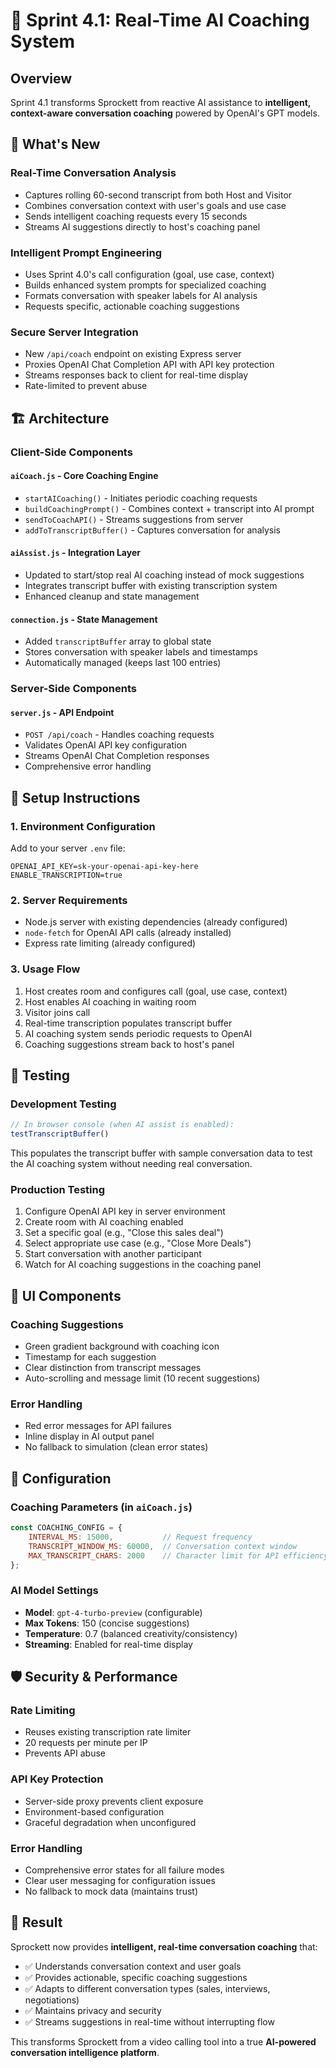 # 🤖 Sprint 4.1: Real-Time AI Coaching System

## Overview
Sprint 4.1 transforms Sprockett from reactive AI assistance to **intelligent, context-aware conversation coaching** powered by OpenAI's GPT models.

## 🎯 What's New

### **Real-Time Conversation Analysis**
- Captures rolling 60-second transcript from both Host and Visitor
- Combines conversation context with user's goals and use case
- Sends intelligent coaching requests every 15 seconds
- Streams AI suggestions directly to host's coaching panel

### **Intelligent Prompt Engineering**
- Uses Sprint 4.0's call configuration (goal, use case, context)
- Builds enhanced system prompts for specialized coaching
- Formats conversation with speaker labels for AI analysis
- Requests specific, actionable coaching suggestions

### **Secure Server Integration**
- New `/api/coach` endpoint on existing Express server
- Proxies OpenAI Chat Completion API with API key protection
- Streams responses back to client for real-time display
- Rate-limited to prevent abuse

## 🏗️ Architecture

### **Client-Side Components**

#### `aiCoach.js` - Core Coaching Engine
- `startAICoaching()` - Initiates periodic coaching requests
- `buildCoachingPrompt()` - Combines context + transcript into AI prompt
- `sendToCoachAPI()` - Streams suggestions from server
- `addToTranscriptBuffer()` - Captures conversation for analysis

#### `aiAssist.js` - Integration Layer
- Updated to start/stop real AI coaching instead of mock suggestions
- Integrates transcript buffer with existing transcription system
- Enhanced cleanup and state management

#### `connection.js` - State Management
- Added `transcriptBuffer` array to global state
- Stores conversation with speaker labels and timestamps
- Automatically managed (keeps last 100 entries)

### **Server-Side Components**

#### `server.js` - API Endpoint
- `POST /api/coach` - Handles coaching requests
- Validates OpenAI API key configuration
- Streams OpenAI Chat Completion responses
- Comprehensive error handling

## 🚀 Setup Instructions

### **1. Environment Configuration**
Add to your server `.env` file:
```env
OPENAI_API_KEY=sk-your-openai-api-key-here
ENABLE_TRANSCRIPTION=true
```

### **2. Server Requirements**
- Node.js server with existing dependencies (already configured)
- `node-fetch` for OpenAI API calls (already installed)
- Express rate limiting (already configured)

### **3. Usage Flow**
1. Host creates room and configures call (goal, use case, context)
2. Host enables AI coaching in waiting room
3. Visitor joins call
4. Real-time transcription populates transcript buffer
5. AI coaching system sends periodic requests to OpenAI
6. Coaching suggestions stream back to host's panel

## 🧪 Testing

### **Development Testing**
```javascript
// In browser console (when AI assist is enabled):
testTranscriptBuffer()
```

This populates the transcript buffer with sample conversation data to test the AI coaching system without needing real conversation.

### **Production Testing**
1. Configure OpenAI API key in server environment
2. Create room with AI coaching enabled
3. Set a specific goal (e.g., "Close this sales deal")
4. Select appropriate use case (e.g., "Close More Deals")
5. Start conversation with another participant
6. Watch for AI coaching suggestions in the coaching panel

## 🎨 UI Components

### **Coaching Suggestions**
- Green gradient background with coaching icon
- Timestamp for each suggestion
- Clear distinction from transcript messages
- Auto-scrolling and message limit (10 recent suggestions)

### **Error Handling**
- Red error messages for API failures
- Inline display in AI output panel
- No fallback to simulation (clean error states)

## 🔧 Configuration

### **Coaching Parameters** (in `aiCoach.js`)
```javascript
const COACHING_CONFIG = {
    INTERVAL_MS: 15000,           // Request frequency
    TRANSCRIPT_WINDOW_MS: 60000,  // Conversation context window
    MAX_TRANSCRIPT_CHARS: 2000    // Character limit for API efficiency
};
```

### **AI Model Settings**
- **Model**: `gpt-4-turbo-preview` (configurable)
- **Max Tokens**: 150 (concise suggestions)
- **Temperature**: 0.7 (balanced creativity/consistency)
- **Streaming**: Enabled for real-time display

## 🛡️ Security & Performance

### **Rate Limiting**
- Reuses existing transcription rate limiter
- 20 requests per minute per IP
- Prevents API abuse

### **API Key Protection**
- Server-side proxy prevents client exposure
- Environment-based configuration
- Graceful degradation when unconfigured

### **Error Handling**
- Comprehensive error states for all failure modes
- Clear user messaging for configuration issues
- No fallback to mock data (maintains trust)

## 🎉 Result

Sprockett now provides **intelligent, real-time conversation coaching** that:
- ✅ Understands conversation context and user goals
- ✅ Provides actionable, specific coaching suggestions
- ✅ Adapts to different conversation types (sales, interviews, negotiations)
- ✅ Maintains privacy and security
- ✅ Streams suggestions in real-time without interrupting flow

This transforms Sprockett from a video calling tool into a true **AI-powered conversation intelligence platform**. 